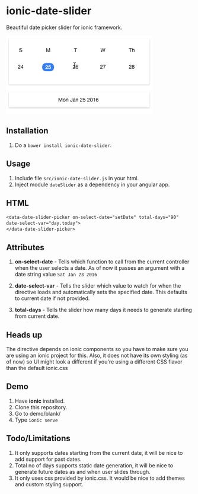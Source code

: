 # ionic-date-slider

Beautiful date picker slider for ionic framework.

<img src="https://github.com/Pranay92/ionic-date-slider/blob/master/assets/ionic.gif" />

## Installation

1. Do a ````bower install ionic-date-slider````.

## Usage

1. Include file ````src/ionic-date-slider.js```` in your html.
2. Inject module ````dateSlider```` as a dependency in your angular app.

## HTML

````
<data-date-slider-picker on-select-date="setDate" total-days="90" date-select-var="day.today">
</data-date-slider-picker>
````

## Attributes

1. **on-select-date** - Tells which function to call from the current controller when the user selects a date. As of now it passes an argument with a date string value ````Sat Jan 23 2016````

2. **date-select-var** - Tells the slider which value to watch for when the directive loads and automatically sets the specified date. This defaults to current date if not provided.

3. **total-days** - Tells the slider how many days it needs to generate starting from current date.

## Heads up

The directive depends on ionic components so you have to make sure you are using an ionic project for this. Also, it does not have its own styling (as of now) so UI might look a different if you're using a different CSS flavor than the default ionic.css

## Demo

1. Have **ionic** installed.
2. Clone this repository.
3. Go to demo/blank/
4. Type `ionic serve`  

## Todo/Limitations

1. It only supports dates starting from the current date, it will be nice to add support for past dates.
2. Total no of days supports static date generation, it will be nice to generate future dates as and when user slides through.
3. It only uses css provided by ionic.css. It would be nice to add themes and custom styling support.
